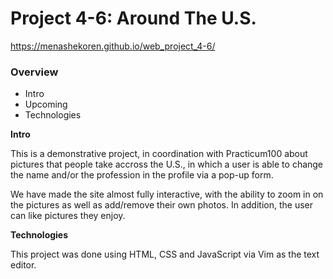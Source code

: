 # Project 4-6: Around The U.S.
https://menashekoren.github.io/web_project_4-6/
### Overview

* Intro
* Upcoming
* Technologies

**Intro**

This is a demonstrative project, in coordination with Practicum100 about pictures that people take accross the U.S., in which a user is able to change the name and/or the profession in the profile via a pop-up form.

We have made the site almost fully interactive, with the ability to zoom in on the pictures as well as add/remove their own photos. In addition, the user can like pictures they enjoy.

**Technologies**

This project was done using HTML, CSS and JavaScript via Vim as the text editor.
